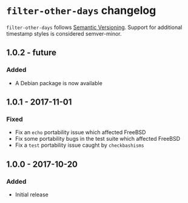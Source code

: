 # `filter-other-days` changelog

`filter-other-days` follows [Semantic Versioning][1]. Support for additional timestamp styles is considered semver-minor.

## 1.0.2 - future

### Added

* A Debian package is now available

## 1.0.1 - 2017-11-01

### Fixed

* Fix an `echo` portability issue which affected FreeBSD
* Fix some portability bugs in the test suite which affected FreeBSD
* Fix a `test` portability issue caught by `checkbashisms`

## 1.0.0 - 2017-10-20

### Added

* Initial release

 [1]: http://semver.org/

